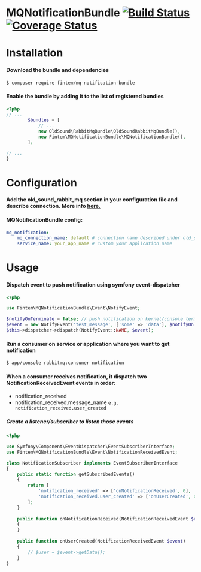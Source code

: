 # MQNotificationBundle [![Build Status](https://travis-ci.org/fintem/MQNotificationBundle.svg?branch=master)](https://travis-ci.org/fintem/MQNotificationBundle) [![Coverage Status](https://coveralls.io/github/fintem/MQNotificationBundle/badge.svg?branch=master)](https://coveralls.io/github/fintem/MQNotificationBundle?branch=master)

Installation
============

#### Download the bundle and dependencies

```bash
$ composer require fintem/mq-notification-bundle
```

#### Enable the bundle by adding it to the list of registered bundles

```php
<?php
// ...
        $bundles = [
            // ...
            new OldSound\RabbitMqBundle\OldSoundRabbitMqBundle(),
            new Fintem\MQNotificationBundle\MQNotificationBundle(),
        ];

// ...
}
```

Configuration
============

#### Add the old_sound_rabbit_mq section in your configuration file and describe connection. More info [here.](https://github.com/php-amqplib/RabbitMqBundle)

#### MQNotificationBundle config:
```yaml
mq_notification:
    mq_connection_name: default # connection name described under old_sound_rabbit_mq
    service_name: your_app_name # custom your application name
```

Usage
============

#### Dispatch event to push notification using symfony event-dispatcher
```php
<?php

use Fintem\MQNotificationBundle\Event\NotifyEvent;

$notifyOnTerminate = false; // push notification on kernel/console terminate/exception
$event = new NotifyEvent('test_message', ['some' => 'data'], $notifyOnTerminate);
$this->dispatcher->dispatch(NotifyEvent::NAME, $event);
```

#### Run a consumer on service or application where you want to get notification
```bash
$ app/console rabbitmq:consumer notification
```

#### When a consumer receives notification, it dispatch two NotificationReceivedEvent events in order:
* notification_received
* notification_received.message_name `e.g. notification_received.user_created`

##### Create a listener/subscriber to listen those events
```php
<?php

use Symfony\Component\EventDispatcher\EventSubscriberInterface;
use Fintem\MQNotificationBundle\Event\NotificationReceivedEvent;

class NotificationSubscriber implements EventSubscriberInterface
{
    public static function getSubscribedEvents()
    {
        return [
            'notification_received' => ['onNotificationReceived', 0],
            'notification_received.user_created' => ['onUserCreated', 0],
        ];
    }
    
    public function onNotificationReceived(NotificationReceivedEvent $event)
    {
    }
    
    public function onUserCreated(NotificationReceivedEvent $event)
    {
        // $user = $event->getData();
    }
}
```